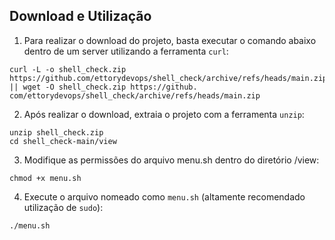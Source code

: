 ## Download e Utilização

1. Para realizar o download do projeto, basta executar o comando abaixo dentro de um server utilizando a ferramenta `curl`:

```
curl -L -o shell_check.zip https://github.com/ettorydevops/shell_check/archive/refs/heads/main.zip || wget -O shell_check.zip https://github.
com/ettorydevops/shell_check/archive/refs/heads/main.zip 
```

2. Após realizar o download, extraia o projeto com a ferramenta `unzip`:

```
unzip shell_check.zip
cd shell_check-main/view
```

3. Modifique as permissões do arquivo menu.sh dentro do diretório /view:

```
chmod +x menu.sh
```

4. Execute o arquivo nomeado como `menu.sh` (altamente recomendado utilização de `sudo`):

```
./menu.sh
```
